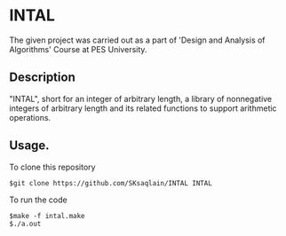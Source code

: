# INTAL
The given project was carried out as a part of 'Design and Analysis of Algorithms' Course at PES University.

## Description
"INTAL", short for an integer of arbitrary length, a library of nonnegative integers of arbitrary length and its related functions to support arithmetic operations.

## Usage.
To clone this repository
```
$git clone https://github.com/SKsaqlain/INTAL INTAL
```
To run the code
```
$make -f intal.make
$./a.out
```

